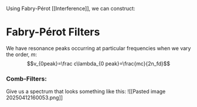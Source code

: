Using Fabry-Pérot [[Interference]], we can construct:
# Fabry-Pérot Filters
We have resonance peaks occurring at particular frequencies when we vary the order, $m$:
$$v_{0peak}=\frac c\lambda_{0 peak}=\frac{mc}{2n_fd}$$
### Comb-Filters:
Give us a spectrum that looks something like this:
![[Pasted image 20250412160053.png]]
